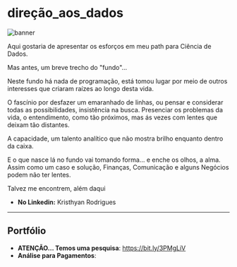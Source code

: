 # direção_aos_dados

![banner](https://github.com/Krisumido/forDataScience/assets/113149645/d6a8783c-aa58-4b24-8bb1-9a5a6865790d)

Aqui gostaria de apresentar os esforços em meu path para Ciência de Dados.

Mas antes, um breve trecho do "fundo"...

Neste fundo há nada de programação, está tomou lugar por meio de outros interesses que criaram raízes ao longo desta vida.

O fascínio por desfazer um emaranhado de linhas,
ou pensar e considerar todas as possibilidades,
insistência na busca.
Presenciar os problemas da vida,
o entendimento, 
como tão próximos,
mas ás vezes com lentes que deixam tão distantes.

A capacidade, um talento analítico que não mostra brilho enquanto dentro da caixa.

E o que nasce lá no fundo vai tomando forma... e enche os olhos, a alma.
Assim como um caso e solução,
Finanças, Comunicação e alguns Negócios podem não ter lentes.

Talvez me encontrem, além daqui

* **No Linkedin:** Kristhyan Rodrigues

---
## Portfólio

* **ATENÇÃO... Temos uma pesquisa**: https://bit.ly/3PMgLiV
* **Análise para Pagamentos**: 
